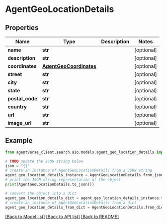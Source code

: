 # AgentGeoLocationDetails


## Properties

Name | Type | Description | Notes
------------ | ------------- | ------------- | -------------
**name** | **str** |  | [optional] 
**description** | **str** |  | [optional] 
**coordinates** | [**AgentGeoCoordinates**](AgentGeoCoordinates.md) |  | [optional] 
**street** | **str** |  | [optional] 
**city** | **str** |  | [optional] 
**state** | **str** |  | [optional] 
**postal_code** | **str** |  | [optional] 
**country** | **str** |  | [optional] 
**url** | **str** |  | [optional] 
**image_url** | **str** |  | [optional] 

## Example

```python
from agentverse_client.search.aio.models.agent_geo_location_details import AgentGeoLocationDetails

# TODO update the JSON string below
json = "{}"
# create an instance of AgentGeoLocationDetails from a JSON string
agent_geo_location_details_instance = AgentGeoLocationDetails.from_json(json)
# print the JSON string representation of the object
print(AgentGeoLocationDetails.to_json())

# convert the object into a dict
agent_geo_location_details_dict = agent_geo_location_details_instance.to_dict()
# create an instance of AgentGeoLocationDetails from a dict
agent_geo_location_details_from_dict = AgentGeoLocationDetails.from_dict(agent_geo_location_details_dict)
```
[[Back to Model list]](../README.md#documentation-for-models) [[Back to API list]](../README.md#documentation-for-api-endpoints) [[Back to README]](../README.md)



